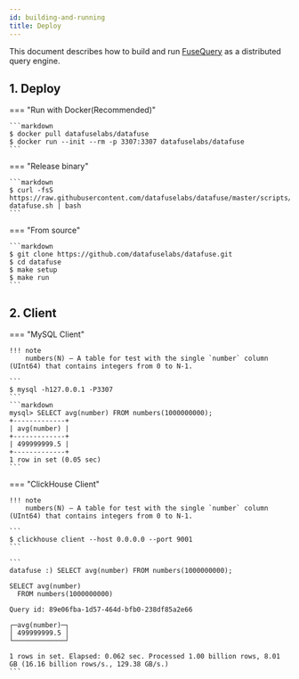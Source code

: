 ```yaml
---
id: building-and-running
title: Deploy
---
```


This document describes how to build and run [FuseQuery](https://github.com/datafuselabs/datafuse/tree/master/query) as a distributed query engine.


## 1. Deploy

=== "Run with Docker(Recommended)"

    ```markdown
    $ docker pull datafuselabs/datafuse
    $ docker run --init --rm -p 3307:3307 datafuselabs/datafuse
    ```

=== "Release binary"

    ```markdown
    $ curl -fsS https://raw.githubusercontent.com/datafuselabs/datafuse/master/scripts/installer/install-datafuse.sh | bash
    ```

=== "From source"

    ```markdown
    $ git clone https://github.com/datafuselabs/datafuse.git
    $ cd datafuse
    $ make setup
    $ make run
    ```


## 2. Client

=== "MySQL Client"

    !!! note
        numbers(N) – A table for test with the single `number` column (UInt64) that contains integers from 0 to N-1.

    ```
    $ mysql -h127.0.0.1 -P3307
    ```
    ```markdown
    mysql> SELECT avg(number) FROM numbers(1000000000);
    +-------------+
    | avg(number) |
    +-------------+
    | 499999999.5 |
    +-------------+
    1 row in set (0.05 sec)
    ```

=== "ClickHouse Client"

    !!! note
        numbers(N) – A table for test with the single `number` column (UInt64) that contains integers from 0 to N-1.

    ```
    $ clickhouse client --host 0.0.0.0 --port 9001
    ```

    ```
    datafuse :) SELECT avg(number) FROM numbers(1000000000);

    SELECT avg(number)
      FROM numbers(1000000000)

    Query id: 89e06fba-1d57-464d-bfb0-238df85a2e66

    ┌─avg(number)─┐
    │ 499999999.5 │
    └─────────────┘

    1 rows in set. Elapsed: 0.062 sec. Processed 1.00 billion rows, 8.01 GB (16.16 billion rows/s., 129.38 GB/s.)
    ```
